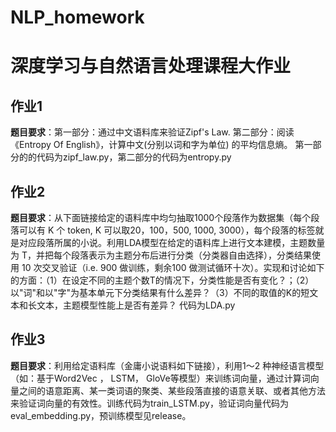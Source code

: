 # NLP_homework
# 深度学习与自然语言处理课程大作业
## 作业1
**题目要求**：第一部分：通过中文语料库来验证Zipf's Law. 第二部分：阅读《Entropy Of English》，计算中文(分别以词和字为单位) 的平均信息熵。
第一部分的的代码为zipf_law.py，第二部分的代码为entropy.py

## 作业2
**题目要求**：从下面链接给定的语料库中均匀抽取1000个段落作为数据集（每个段落可以有 K 个 token, K 可以取20，100，500, 1000, 3000），每个段落的标签就是对应段落所属的小说。利用LDA模型在给定的语料库上进行文本建模，主题数量为 T，并把每个段落表示为主题分布后进行分类（分类器自由选择），分类结果使用 10 次交叉验证（i.e. 900 做训练，剩余100 做测试循环十次）。实现和讨论如下的方面：（1）在设定不同的主题个数T的情况下，分类性能是否有变化？；（2）以"词"和以"字"为基本单元下分类结果有什么差异？（3）不同的取值的K的短文本和长文本，主题模型性能上是否有差异？
代码为LDA.py

## 作业3
**题目要求**：利用给定语料库（金庸小说语料如下链接），利用1～2 种神经语言模型（如：基于Word2Vec ， LSTM， GloVe等模型）来训练词向量，通过计算词向量之间的语意距离、某一类词语的聚类、某些段落直接的语意关联、或者其他方法来验证词向量的有效性。训练代码为train_LSTM.py，验证词向量代码为eval_embedding.py，预训练模型见release。
